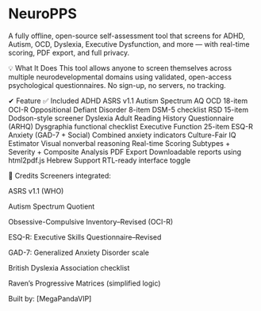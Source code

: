 # NeuroPPS
A fully offline, open-source self-assessment tool that screens for ADHD, Autism, OCD, Dyslexia, Executive Dysfunction, and more — with real-time scoring, PDF export, and full privacy.

💡 What It Does
  This tool allows anyone to screen themselves across multiple neurodevelopmental domains using validated, open-access psychological questionnaires. No sign-up, no servers, no tracking.

✔ Feature	✅ Included
  ADHD ASRS v1.1
  Autism Spectrum	AQ
  OCD	18-item OCI-R
  Oppositional Defiant Disorder	8-item DSM-5 checklist
  RSD	15-item Dodson-style screener
  Dyslexia Adult Reading History Questionnaire (ARHQ)
  Dysgraphia functional checklist
  Executive Function	25-item ESQ-R
  Anxiety (GAD-7 + Social)	Combined anxiety indicators
  Culture-Fair IQ Estimator	Visual nonverbal reasoning
  Real-time Scoring	Subtypes + Severity + Composite Analysis
  PDF Export	Downloadable reports using html2pdf.js
  Hebrew Support	RTL-ready interface toggle

  📌 Credits
Screeners integrated:

ASRS v1.1 (WHO)

Autism Spectrum Quotient

Obsessive-Compulsive Inventory–Revised (OCI-R)

ESQ-R: Executive Skills Questionnaire–Revised

GAD-7: Generalized Anxiety Disorder scale

British Dyslexia Association checklist

Raven’s Progressive Matrices (simplified logic)

Built by: [MegaPandaVIP]

